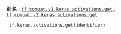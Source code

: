 **别名** : [ `tf.compat.v1.keras.activations.get` ](/api_docs/python/tf/keras/activations/get), [ `tf.compat.v2.keras.activations.get` ](/api_docs/python/tf/keras/activations/get)

```
 tf.keras.activations.get(identifier) 
```

